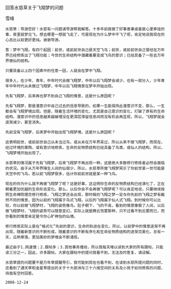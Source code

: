 回答水慈草关于飞翔梦的问题

雪峰


    水慈草：导游您好！水慈有一问题请导游帮我解答。十多年前我做了好事善事或者是心里牵挂的事，夜里就梦见飞，想去哪里一想就飞走了，可是现在为什么梦中不飞了呢，肯定地说我现在的心态比以前更好更纯。谢谢导游。

    答：梦中飞翔，有四个起因：前世，或前前世自己是天空飞鸟；前世，或前前世自己曾经在万年界已经修炼出了飞翔功能；今世的生命结构中潜藏着要变成飞鸟的意识；已经具备了一些去万年界做仙的结构。

    只要具备以上四个因素中的任意一因，人就会在梦中飞翔。

    很多人，在少年、青年、中年时代会做飞翔梦，中年以后飞翔梦会减少，也有一部分人，少年青年中年时代从未做过飞翔梦，中年以后飞翔情景在梦中开始出现。

    先有飞翔梦，后来再也梦不到自己飞翔的情景，这是什么原因呢？

    先有飞翔梦，那是潜意识中自己过去的信息导致的，如果一生能保持此潜意识不变，那么，一生都会有飞翔梦境出现。但是，随着生活环境的变化，尤其是自己意识的变化，打破了原有的生命结构，潜意识中的信息越来越被埋没在更深层滞留信息间而没有机会再显现，所以，飞翔梦就会逐渐减少，甚至消失。

    先前没有飞翔梦，后来梦中开始出现飞翔梦境，这是什么原因呢？

    这表明前世，或前前世自己从未当过鸟，或从未在万年界呆过，所以从来不做飞翔梦，而现在，经过环境的熏陶，或有意识地修炼，生命的反物质结构已经具备了鸟类，或仙人的结构，所以，飞翔梦境开始出现了。

    水慈草的情况属于先有飞翔梦，后来飞翔梦不再出现一种，这是绝大多数修行修炼者必然会面临的状况。由于从万年界降生人间的仙很少，所以，水慈草所做飞翔梦冥示了你前世某一世可能是天空中的飞鸟，若以前飞翔梦很多，估计你前前世就是某一种飞鸟。

    现在的你为什么就不再做飞翔梦了呢？这是好事，这证明你生命的反物质结构已经演化了，正在朝着更加优越的生命形态变化。那么，以后你会不会再做飞翔梦呢？可以肯定地说，只要继续按照生命禅院理念修行修炼，飞翔之梦还会出现，那时候的飞翔之梦一定与你先前的飞翔之梦有截然不同的情景，因为以前的飞翔属于鸟式飞翔，以后的飞翔属于仙人式飞翔。到时候你可以比较，你以前做飞翔梦时，飞翔的姿势像鸟，肚子朝下，飞的不高，看到的情景像极了人间，以后做飞翔梦时，飞翔的姿势可以随意变幻，实际上就是腾云驾雾那种，只不过看不到云雾而已，而你看到的情景肯定是令你心旷神怡的仙境。

    修行修炼实际上是在“格式化”先前的意识，生命的轨迹在变化，所以，以前梦中的情景逐渐不再出现，随着新意识的不断形成，随着意识的不断有序化和生命反物质结构的逐渐完美化，总有一天，瓜熟蒂落，更加美妙的梦境会不断涌现。

    最近由于1.网速慢；2.跟帖多；3.其他事务缠绕，所以我每天难以读到大家的所有跟帖，只能读三分之一，因此，许多跟帖，大家在跟帖中的提问我看不到，无法及时答复，请谅解。

    水慈草提的问题要不是万年草提醒导引，我可能到现在也看不到，在读到水慈所提问题的同时，还看到了通天草和金星草提出的关于十大部洲与三十六维空间的关系及小孩子如何修炼的问题，待我有空时回答。

    2008-12-24



